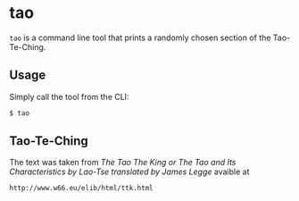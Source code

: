 # tao

`tao` is a command line tool that prints a randomly chosen section of the Tao-Te-Ching.

## Usage
Simply call the tool from the CLI:
```bash
$ tao
```

## Tao-Te-Ching
The text was taken from _The Tao The King or The Tao and Its Characteristics by Lao-Tse translated by James Legge_ avaible at
```
http://www.w66.eu/elib/html/ttk.html
```
